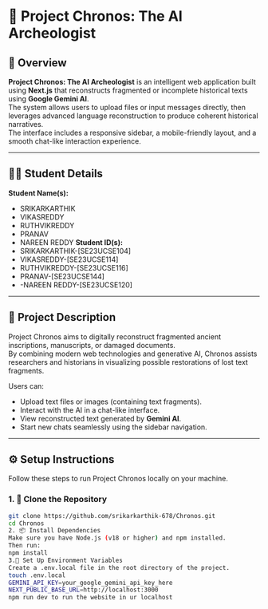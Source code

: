 # 🏺 Project Chronos: The AI Archeologist

## 📘 Overview
**Project Chronos: The AI Archeologist** is an intelligent web application built using **Next.js** that reconstructs fragmented or incomplete historical texts using **Google Gemini AI**.  
The system allows users to upload files or input messages directly, then leverages advanced language reconstruction to produce coherent historical narratives.  
The interface includes a responsive sidebar, a mobile-friendly layout, and a smooth chat-like interaction experience.

---

## 👩‍💻 Student Details
**Student Name(s):**  
- SRIKARKARTHIK 
- VIKASREDDY 
- RUTHVIKREDDY 
- PRANAV
- NAREEN REDDY 
**Student ID(s):**  
- SRIKARKARTHIK-[SE23UCSE104]
- VIKASREDDY-[SE23UCSE114]
- RUTHVIKREDDY-[SE23UCSE116]
- PRANAV-[SE23UCSE144]
- -NAREEN REDDY-[SE23UCSE120]

---

## 🧭 Project Description
Project Chronos aims to digitally reconstruct fragmented ancient inscriptions, manuscripts, or damaged documents.  
By combining modern web technologies and generative AI, Chronos assists researchers and historians in visualizing possible restorations of lost text fragments.  

Users can:
- Upload text files or images (containing text fragments).  
- Interact with the AI in a chat-like interface.  
- View reconstructed text generated by **Gemini AI**.  
- Start new chats seamlessly using the sidebar navigation.

---

## ⚙️ Setup Instructions

Follow these steps to run Project Chronos locally on your machine.

### 1. 🧩 Clone the Repository
```bash
git clone https://github.com/srikarkarthik-678/Chronos.git
cd Chronos
2. 📦 Install Dependencies
Make sure you have Node.js (v18 or higher) and npm installed.
Then run:
npm install
3.🔑 Set Up Environment Variables
Create a .env.local file in the root directory of the project.
touch .env.local
GEMINI_API_KEY=your_google_gemini_api_key_here
NEXT_PUBLIC_BASE_URL=http://localhost:3000
npm run dev to run the website in ur localhost
